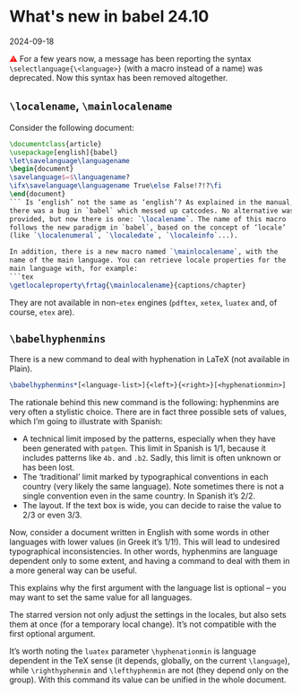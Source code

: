 # What's new in babel 24.10

2024-09-18

<span style="color:red;">⚠</span> For a few years now, a message has
been reporting the syntax `\selectlanguage{\<language>}` (with a macro
instead of a name) was deprecated. Now this syntax has been removed
altogether.

## `\localename`, `\mainlocalename`

Consider the following document:
```tex
\documentclass{article}
\usepackage[english]{babel}
\let\savelanguage\languagename
\begin{document}
\savelanguage$=$\languagename?
\ifx\savelanguage\languagename True\else False!?!?\fi
\end{document}
``` Is ‘english’ not the same as ‘english’? As explained in the manual,
there was a bug in `babel` which messed up catcodes. No alternative was
provided, but now there is one: `\localename`. The name of this macro
follows the new paradigm in `babel`, based on the concept of ‘locale’
(like `\localenumeral`, `\localedate`, `\localeinfo`...).

In addition, there is a new macro named `\mainlocalename`, with the
name of the main language. You can retrieve locale properties for the
main language with, for example:
```tex
\getlocaleproperty\frtag{\mainlocalename}{captions/chapter}
```

They are not available in non-`etex` engines (`pdftex`, `xetex`,
`luatex` and, of course, `etex` are).

## `\babelhyphenmins`

There is a new command to deal with hyphenation in LaTeX (not available
in Plain).

```tex
\babelhyphenmins*[<language-list>]{<left>}{<right>}[<hyphenationmin>]
```

The rationale behind this new command is the following: hyphenmins are
very often a stylistic choice. There are in fact three possible
sets of values, which I’m going to illustrate with Spanish:

* A technical limit imposed by the patterns, especially when they have
  been generated with `patgen`. This limit in Spanish is 1/1, because it
  includes patterns like `4b.` and `.b2`. Sadly, this limit is often
  unknown or has been lost.
* The ‘traditional’ limit marked by typographical conventions in each
  country (very likely the same language). Note sometimes there is not
  a single convention even in the same country. In Spanish it’s 2/2.
* The layout. If the text box is wide, you can decide to raise the
  value to 2/3 or even 3/3.

Now, consider a document written in English with some words in other
languages with lower values (in Greek it’s 1/1!). This will lead to
undesired typographical inconsistencies. In other words, hyphenmins are
language dependent only to some extent, and having a command to deal
with them in a more general way can be useful.

This explains why the first argument with the language list is optional
– you may want to set the same value for all languages.

The starred version not only adjust the settings in the locales, but
also sets them at once (for a temporary local change). It’s not
compatible with the first optional argument.

It’s worth noting the `luatex` parameter `\hyphenationmin` is language
dependent in the TeX sense (it depends, globally, on the current
`\language`), while `\righthyphenmin` and `\lefthyphenmin` are not
(they depend only on the group). With this command its value can be
unified in the whole document.




